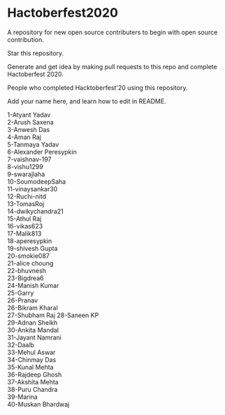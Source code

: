 # Hactoberfest2020
A repository for new open source contributers to begin with open source contribution. <br />

Star this repository.

Generate and get idea by making pull requests to this repo and complete Hactoberfest 2020. <br />

People who completed Hacktoberfest'20 using this repository. <br />

Add your name here, and learn how to edit in README. <br />

1-Atyant Yadav <br />
2-Arush Saxena <br />
3-Anwesh Das <br />
4-Aman Raj <br />
5-Tanmaya Yadav <br />
6-Alexander Peresypkin <br />
7-vaishnav-197 <br />
8-vishu1299 <br />
9-swarajlaha <br />
10-SoumodeepSaha <br />
11-vinaysankar30 <br />
12-Ruchi-nitd <br />
13-TomasRoj <br />
14-dwikychandra21 <br />
15-Athul Raj <br />
16-vikas623 <br />
17-Malik813 <br />
18-aperesypkin <br />
19-shivesh Gupta <br/>
20-smokie087<br />
21-alice choung <br />
22-bhuvnesh <br />
23-Bigdrea6 <br />
24-Manish Kumar <br/>
25-Garry  <br/>
26-Pranav  <br/>
26-Bikram Kharal  <br/>
27-Shubham Raj
28-Saneen KP <br />
29-Adnan Sheikh <br />
30-Ankita Mandal <br />
31-Jayant Namrani <br/>
32-Daalb <br/>
33-Mehul Aswar<br/>
34-Chinmay Das<br/>
35-Kunal Mehta<br/>
36-Rajdeep Ghosh <br/>
37-Akshita Mehta<br/>
38-Puru Chandra<br/>
39-Marina<br/>
40-Muskan Bhardwaj<br>
